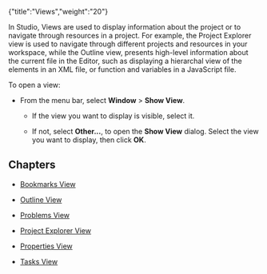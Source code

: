 {"title":"Views","weight":"20"}

In Studio, Views are used to display information about the project or to navigate through resources in a project. For example, the Project Explorer view is used to navigate through different projects and resources in your workspace, while the Outline view, presents high-level information about the current file in the Editor, such as displaying a hierarchal view of the elements in an XML file, or function and variables in a JavaScript file.

To open a view:

* From the menu bar, select **Window** > **Show View**.

    * If the view you want to display is visible, select it.

    * If not, select **Other...**, to open the **Show View** dialog. Select the view you want to display, then click **OK**.

## Chapters

* [Bookmarks View](/docs/appc/Axway_Appcelerator_Studio/Axway_Appcelerator_Studio_Guide/Basic_Concepts/Views/Bookmarks_View/)

* [Outline View](/docs/appc/Axway_Appcelerator_Studio/Axway_Appcelerator_Studio_Guide/Basic_Concepts/Views/Outline_View/)

* [Problems View](/docs/appc/Axway_Appcelerator_Studio/Axway_Appcelerator_Studio_Guide/Basic_Concepts/Views/Problems_View/)

* [Project Explorer View](/docs/appc/Axway_Appcelerator_Studio/Axway_Appcelerator_Studio_Guide/Basic_Concepts/Views/Project_Explorer_View/)

* [Properties View](/docs/appc/Axway_Appcelerator_Studio/Axway_Appcelerator_Studio_Guide/Basic_Concepts/Views/Properties_View/)

* [Tasks View](/docs/appc/Axway_Appcelerator_Studio/Axway_Appcelerator_Studio_Guide/Basic_Concepts/Views/Tasks_View/)
